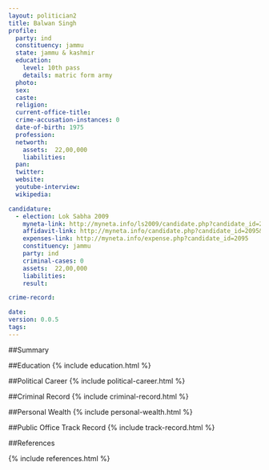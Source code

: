 ```yaml
---
layout: politician2
title: Balwan Singh
profile: 
  party: ind
  constituency: jammu
  state: jammu & kashmir
  education: 
    level: 10th pass
    details: matric form army
  photo: 
  sex: 
  caste: 
  religion: 
  current-office-title: 
  crime-accusation-instances: 0
  date-of-birth: 1975
  profession: 
  networth: 
    assets:  22,00,000
    liabilities: 
  pan: 
  twitter: 
  website: 
  youtube-interview: 
  wikipedia: 

candidature: 
  - election: Lok Sabha 2009
    myneta-link: http://myneta.info/ls2009/candidate.php?candidate_id=2095
    affidavit-link: http://myneta.info/candidate.php?candidate_id=2095&scan=original
    expenses-link: http://myneta.info/expense.php?candidate_id=2095
    constituency: jammu 
    party: ind
    criminal-cases: 0
    assets:  22,00,000
    liabilities: 
    result:  

crime-record: 

date: 
version: 0.0.5
tags: 
---
```

##Summary


##Education
{% include education.html %}


##Political Career
{% include political-career.html %}


##Criminal Record
{% include criminal-record.html %}


##Personal Wealth
{% include personal-wealth.html %}


##Public Office Track Record
{% include track-record.html %}


##References


{% include references.html %}